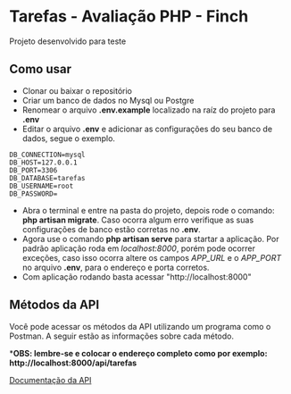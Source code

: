 # Tarefas - Avaliação PHP - Finch

Projeto desenvolvido para teste 

## Como usar

- Clonar ou baixar o repositório
- Criar um banco de dados no Mysql ou Postgre
- Renomear o arquivo **.env.example** localizado na raíz do projeto para **.env**
- Editar o arquivo **.env** e adicionar as configurações do seu banco de dados, segue o exemplo.
```
DB_CONNECTION=mysql
DB_HOST=127.0.0.1
DB_PORT=3306
DB_DATABASE=tarefas
DB_USERNAME=root
DB_PASSWORD=
```
- Abra o terminal e entre na pasta do projeto, depois rode o comando: **php artisan migrate**. Caso ocorra algum erro verifique as suas configurações de banco estão corretas no **.env**.
- Agora use o comando **php artisan serve** para startar a aplicação. Por padrão aplicação roda em *localhost:8000*, porém pode ocorrer exceções, caso isso ocorra altere os campos *APP_URL* e o *APP_PORT* no arquivo **.env**, para o endereço e porta corretos. 
- Com aplicação rodando basta acessar "http://localhost:8000"

## Métodos da API
Você pode acessar os métodos da API utilizando um programa como o Postman. A seguir estão as informações sobre cada método.

***OBS: lembre-se e colocar o endereço completo como por exemplo: http://localhost:8000/api/tarefas**

[Documentação da API](https://documenter.getpostman.com/view/2704456/S1EWPF6w)

